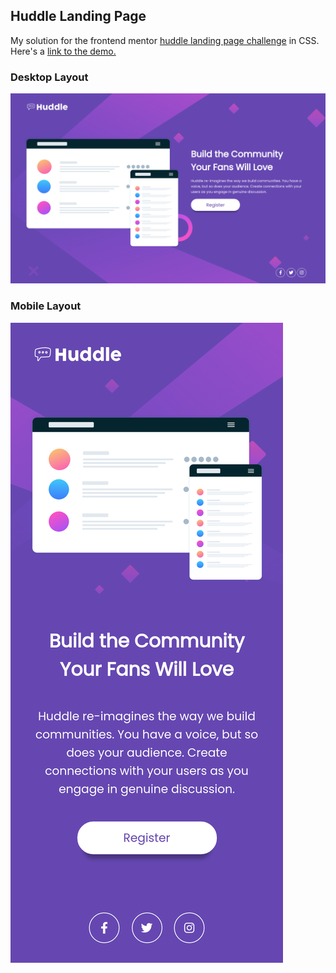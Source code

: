 ## Huddle Landing Page 

My solution for the frontend mentor [huddle landing page challenge](https://www.frontendmentor.io/challenges/huddle-landing-page-with-a-single-introductory-section-B_2Wvxgi0) in CSS. Here's a [link to the demo.](https://javier-huddle-landing.netlify.app/)

### Desktop Layout

![Huddle landing page desktop preview.](./assets/desktop-solution.png)


### Mobile Layout

![Huddle landing page mobile preview.](./assets/mobile-solution.png)
